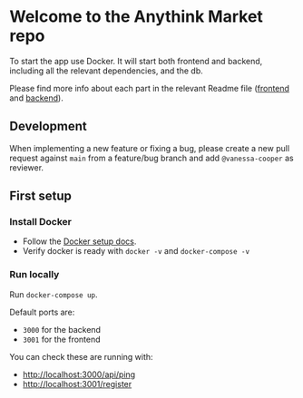 # Welcome to the Anythink Market repo

To start the app use Docker. It will start both frontend and backend, including all the relevant dependencies, and the db.

Please find more info about each part in the relevant Readme file ([frontend](frontend/readme.md) and [backend](backend/README.md)).

## Development

When implementing a new feature or fixing a bug, please create a new pull request against `main` from a feature/bug branch and add `@vanessa-cooper` as reviewer.

## First setup

### Install Docker

- Follow the [Docker setup docs](https://docs.docker.com/get-docker/).
- Verify docker is ready with `docker -v` and `docker-compose -v`

### Run locally

Run `docker-compose up`.

Default ports are:
- `3000` for the backend
- `3001` for the frontend

You can check these are running with:
- [http://localhost:3000/api/ping](http://localhost:3000/api/ping)
- [http://localhost:3001/register](http://localhost:3001/register)